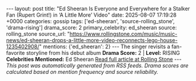 --- layout: post title: "Ed Sheeran Is Everyone and Everywhere for a Stalker Fan (Rupert Grint!) in ‘A Little More’ Video" date: 2025-08-07 17:19:28 +0000 categories: gossip tags: ['ed-sheeran', 'source-rolling_stone', 'drama-rising'] drama_score: 2 primary_celebrity: ed_sheeran source: rolling_stone source_url: "https://www.rollingstone.com/music/music-news/ed-sheeran-drops-a-little-more-video-reconnects-lego-house-1235402908/" mentions: {'ed_sheeran': 2} --- The singer revisits a fan-favorite storyline from his debut album **Drama Score:** 2 | **Level:** RISING **Celebrities Mentioned:** Ed Sheeran [Read full article at Rolling Stone](https://www.rollingstone.com/music/music-news/ed-sheeran-drops-a-little-more-video-reconnects-lego-house-1235402908/) --- *This post was automatically generated from RSS feeds. Drama scores are calculated based on mention frequency and source reliability.*